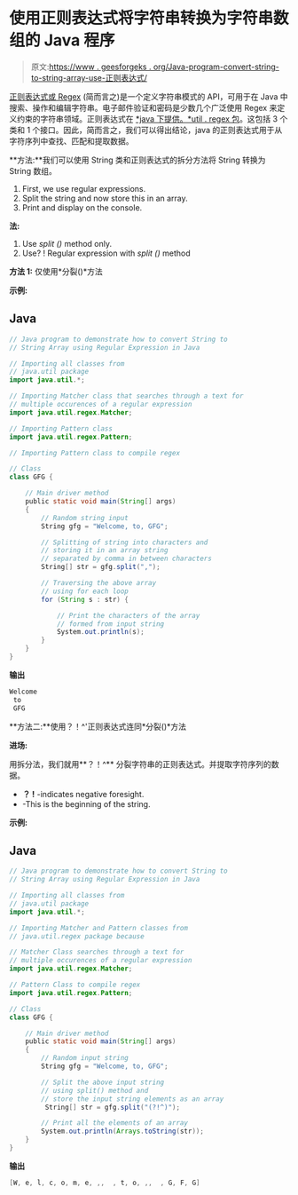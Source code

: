 # 使用正则表达式将字符串转换为字符串数组的 Java 程序

> 原文:[https://www . geesforgeks . org/Java-program-convert-string-to-string-array-use-正则表达式/](https://www.geeksforgeeks.org/java-program-to-convert-string-to-string-array-using-regular-expression/)

[正则表达式或 Regex](https://www.geeksforgeeks.org/regular-expressions-in-java/) (简而言之)是一个定义字符串模式的 API，可用于在 Java 中搜索、操作和编辑字符串。电子邮件验证和密码是少数几个广泛使用 Regex 来定义约束的字符串领域。正则表达式在 [*java 下提供。*util . regex 包](https://www.geeksforgeeks.org/regular-expressions-in-java/)。这包括 3 个类和 1 个接口。因此，简而言之，我们可以得出结论，java 的正则表达式用于从字符序列中查找、匹配和提取数据。

**方法:**我们可以使用 String 类和正则表达式的拆分方法将 String 转换为 String 数组。

1.  First, we use regular expressions.
2.  Split the string and now store this in an array.
3.  Print and display on the console.

**法:**

1.  Use *split ()* method only.
2.  Use? ! Regular expression with *split ()* method

**方法 1:** 仅使用*分裂()*方法

**示例:**

## Java

```java
// Java program to demonstrate how to convert String to
// String Array using Regular Expression in Java

// Importing all classes from
// java.util package
import java.util.*;

// Importing Matcher class that searches through a text for
// multiple occurences of a regular expression 
import java.util.regex.Matcher;

// Importing Pattern class
import java.util.regex.Pattern;

// Importing Pattern class to compile regex

// Class
class GFG {

    // Main driver method
    public static void main(String[] args)
    {
        // Random string input
        String gfg = "Welcome, to, GFG";

        // Splitting of string into characters and
        // storing it in an array string
        // separated by comma in between characters
        String[] str = gfg.split(",");

        // Traversing the above array
        // using for each loop
        for (String s : str) {

            // Print the characters of the array
            // formed from input string
            System.out.println(s);
        }
    }
}
```

**输出**

```java
Welcome
 to
 GFG
```

**方法二:**使用？！^'正则表达式连同*分裂()*方法

**进场:**

用拆分法，我们就用**？！^** 分裂字符串的正则表达式。并提取字符序列的数据。

*   **？ !** -indicates negative foresight.
*   -This is the beginning of the string.

**示例:**

## Java

```java
// Java program to demonstrate how to convert String to
// String Array using Regular Expression in Java

// Importing all classes from
// java.util package
import java.util.*;

// Importing Matcher and Pattern classes from
// java.util.regex package because

// Matcher Class searches through a text for
// multiple occurences of a regular expression
import java.util.regex.Matcher;

// Pattern Class to compile regex
import java.util.regex.Pattern;

// Class
class GFG {

    // Main driver method
    public static void main(String[] args)
    {
        // Random input string
        String gfg = "Welcome, to, GFG";

        // Split the above input string
        // using split() method and
        // store the input string elements as an array
         String[] str = gfg.split("(?!^)");

        // Print all the elements of an array
        System.out.println(Arrays.toString(str));
    }
}
```

**输出**

```java
[W, e, l, c, o, m, e, ,,  , t, o, ,,  , G, F, G]
```
